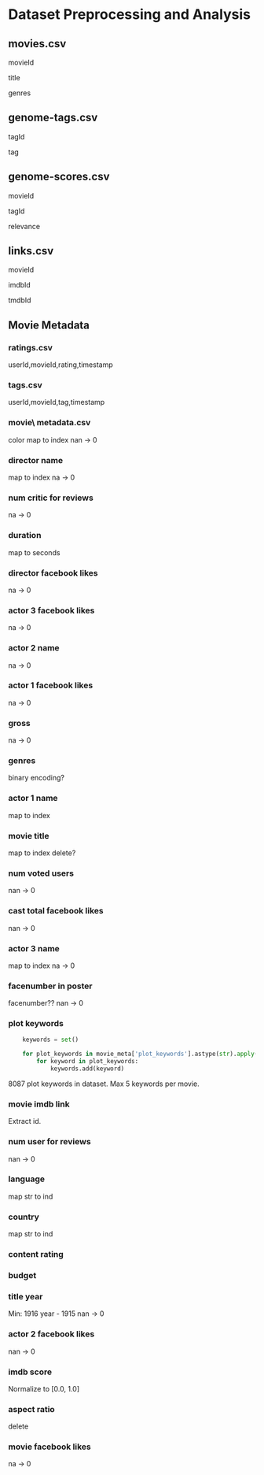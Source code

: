 # Dataset Preprocessing and Analysis


## movies.csv
movieId

title

genres

## genome-tags.csv
tagId

tag

## genome-scores.csv
movieId

tagId

relevance

## links.csv
movieId

imdbId

tmdbId

## Movie Metadata

### ratings.csv
userId,movieId,rating,timestamp

### tags.csv
userId,movieId,tag,timestamp

### movie\ metadata.csv
color
map to index
nan -> 0

### director name
map to index
na -> 0

### num critic for reviews
na -> 0

### duration
map to seconds

### director facebook likes
na -> 0

### actor 3 facebook likes
na -> 0

### actor 2 name
na -> 0

### actor 1 facebook likes
na -> 0

### gross
na -> 0

### genres
binary encoding?

### actor 1 name
map to index

### movie title
map to index
delete?

### num voted users
nan -> 0

### cast total facebook likes
nan -> 0

### actor 3 name
map to index
na -> 0

### facenumber in poster
facenumber??
nan -> 0

### plot keywords
``` py
    keywords = set()

    for plot_keywords in movie_meta['plot_keywords'].astype(str).apply(lambda x: x.split('|')):
        for keyword in plot_keywords:
            keywords.add(keyword)
```
8087 plot keywords in dataset.
Max 5 keywords per movie.

### movie imdb link
Extract id.

### num user for reviews
nan -> 0

### language
map str to ind

### country
map str to ind

### content rating


### budget


### title year
Min: 1916
year - 1915
nan -> 0


### actor 2 facebook likes
nan -> 0


### imdb score
Normalize to [0.0, 1.0]


### aspect ratio
delete

### movie facebook likes
na -> 0



